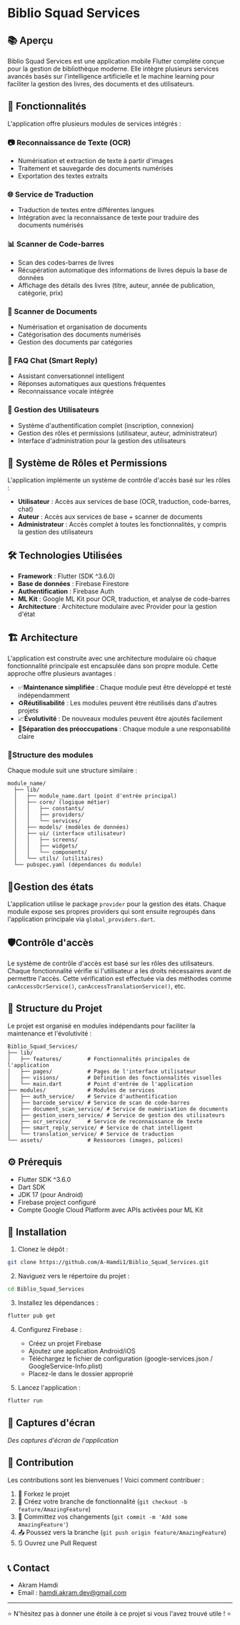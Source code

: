 # Biblio Squad Services

## 📚 Aperçu

Biblio Squad Services est une application mobile Flutter complète conçue pour la gestion de bibliothèque moderne. Elle intègre plusieurs services avancés basés sur l'intelligence artificielle et le machine learning pour faciliter la gestion des livres, des documents et des utilisateurs.

## 🌟 Fonctionnalités

L'application offre plusieurs modules de services intégrés :

### 📷 Reconnaissance de Texte (OCR)
- Numérisation et extraction de texte à partir d'images
- Traitement et sauvegarde des documents numérisés
- Exportation des textes extraits

### 🌐 Service de Traduction
- Traduction de textes entre différentes langues
- Intégration avec la reconnaissance de texte pour traduire des documents numérisés

### 📊 Scanner de Code-barres
- Scan des codes-barres de livres
- Récupération automatique des informations de livres depuis la base de données
- Affichage des détails des livres (titre, auteur, année de publication, catégorie, prix)

### 📑 Scanner de Documents
- Numérisation et organisation de documents
- Catégorisation des documents numérisés
- Gestion des documents par catégories

### 💬 FAQ Chat (Smart Reply)
- Assistant conversationnel intelligent
- Réponses automatiques aux questions fréquentes
- Reconnaissance vocale intégrée

### 👥 Gestion des Utilisateurs
- Système d'authentification complet (inscription, connexion)
- Gestion des rôles et permissions (utilisateur, auteur, administrateur)
- Interface d'administration pour la gestion des utilisateurs

## 🔐 Système de Rôles et Permissions

L'application implémente un système de contrôle d'accès basé sur les rôles :

- **Utilisateur** : Accès aux services de base (OCR, traduction, code-barres, chat)
- **Auteur** : Accès aux services de base + scanner de documents
- **Administrateur** : Accès complet à toutes les fonctionnalités, y compris la gestion des utilisateurs

## 🛠️ Technologies Utilisées

- **Framework** : Flutter (SDK ^3.6.0)
- **Base de données** : Firebase Firestore
- **Authentification** : Firebase Auth
- **ML Kit** : Google ML Kit pour OCR, traduction, et analyse de code-barres
- **Architecture** : Architecture modulaire avec Provider pour la gestion d'état

## 🏗️ Architecture

L'application est construite avec une architecture modulaire où chaque fonctionnalité principale est encapsulée dans son propre module. Cette approche offre plusieurs avantages :

- ✅**Maintenance simplifiée** : Chaque module peut être développé et testé indépendamment
- ♻️**Réutilisabilité** : Les modules peuvent être réutilisés dans d'autres projets
- 📈**Évolutivité** : De nouveaux modules peuvent être ajoutés facilement
- 🧩**Séparation des préoccupations** : Chaque module a une responsabilité claire

### 📂Structure des modules

Chaque module suit une structure similaire :

```
module_name/
  ├── lib/
  │   ├── module_name.dart (point d'entrée principal)
  │   ├── core/ (logique métier)
  │   │   ├── constants/
  │   │   ├── providers/
  │   │   └── services/
  │   ├── models/ (modèles de données)
  │   ├── ui/ (interface utilisateur)
  │   │   ├── screens/
  │   │   ├── widgets/
  │   │   └── components/
  │   └── utils/ (utilitaires)
  └── pubspec.yaml (dépendances du module)
```

## 🔄Gestion des états

L'application utilise le package `provider` pour la gestion des états. Chaque module expose ses propres providers qui sont ensuite regroupés dans l'application principale via `global_providers.dart`.

## 🛡️Contrôle d'accès

Le système de contrôle d'accès est basé sur les rôles des utilisateurs. Chaque fonctionnalité vérifie si l'utilisateur a les droits nécessaires avant de permettre l'accès. Cette vérification est effectuée via des méthodes comme `canAccessOcrService()`, `canAccessTranslationService()`, etc.


## 📂 Structure du Projet

Le projet est organisé en modules indépendants pour faciliter la maintenance et l'évolutivité :

```
Biblio_Squad_Services/
├── lib/
│   ├── features/        # Fonctionnalités principales de l'application
│   ├── pages/           # Pages de l'interface utilisateur
│   ├── visions/         # Définition des fonctionnalités visuelles
│   └── main.dart        # Point d'entrée de l'application
├── modules/             # Modules de services
│   ├── auth_service/    # Service d'authentification
│   ├── barcode_service/ # Service de scan de code-barres
│   ├── document_scan_service/ # Service de numérisation de documents
│   ├── gestion_users_service/ # Service de gestion des utilisateurs
│   ├── ocr_service/     # Service de reconnaissance de texte
│   ├── smart_reply_service/ # Service de chat intelligent
│   └── translation_service/ # Service de traduction
└── assets/              # Ressources (images, polices)
```

## ⚙️ Prérequis

- Flutter SDK ^3.6.0
- Dart SDK
- JDK 17 (pour Android)
- Firebase project configuré
- Compte Google Cloud Platform avec APIs activées pour ML Kit

## 🚀 Installation

1. Clonez le dépôt :
```bash
git clone https://github.com/A-Hamdi1/Biblio_Squad_Services.git
```

2. Naviguez vers le répertoire du projet :
```bash
cd Biblio_Squad_Services
```

3. Installez les dépendances :
```bash
flutter pub get
```

4. Configurez Firebase :
   - Créez un projet Firebase
   - Ajoutez une application Android/iOS
   - Téléchargez le fichier de configuration (google-services.json / GoogleService-Info.plist)
   - Placez-le dans le dossier approprié

5. Lancez l'application :
```bash
flutter run
```

## 📱 Captures d'écran

*Des captures d'écran de l'application*


## 👥 Contribution

Les contributions sont les bienvenues ! Voici comment contribuer :

1. 🍴 Forkez le projet
2. 🌿 Créez votre branche de fonctionnalité (`git checkout -b feature/AmazingFeature`)
3. 💾 Committez vos changements (`git commit -m 'Add some AmazingFeature'`)
4. 📤 Poussez vers la branche (`git push origin feature/AmazingFeature`)
5. 🔃 Ouvrez une Pull Request


## 📞 Contact

- Akram Hamdi
- Email : hamdi.akram.dev@gmail.com


---

⭐️ N'hésitez pas à donner une étoile à ce projet si vous l'avez trouvé utile ! ⭐️
